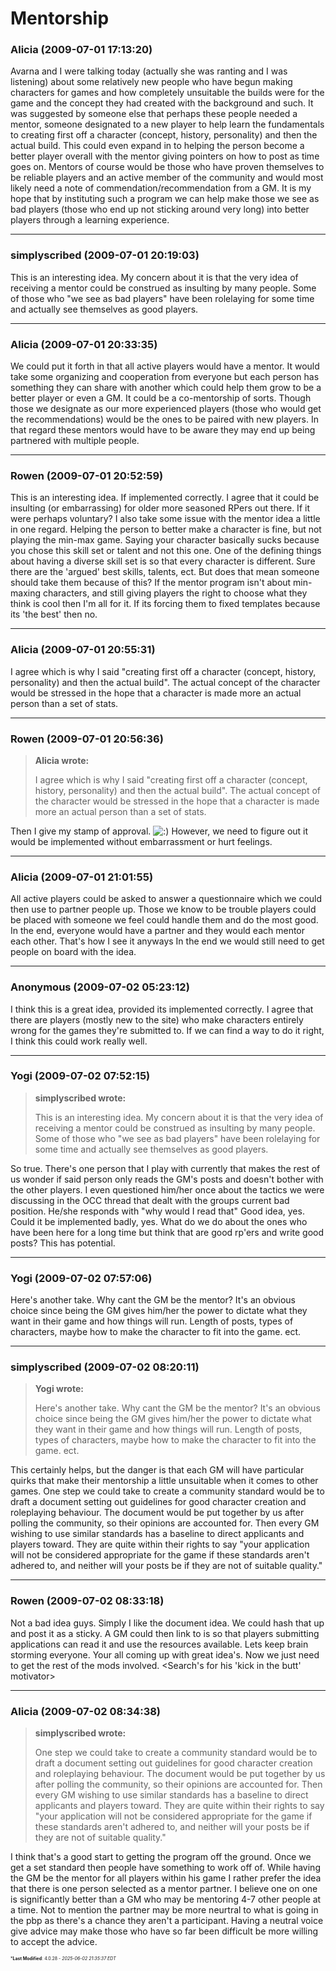 # Mentorship

### **Alicia** (2009-07-01 17:13:20)

Avarna and I were talking today (actually she was ranting and I was listening) about some relatively new people who have begun making characters for games and how completely unsuitable the builds were for the game and the concept they had created with the background and such.
It was suggested by someone else that perhaps these people needed a mentor, someone designated to a new player to help learn the fundamentals to creating first off a character (concept, history, personality) and then the actual build. This could even expand in to helping the person become a better player overall with the mentor giving pointers on how to post as time goes on.
Mentors of course would be those who have proven themselves to be reliable players and an active member of the community and would most likely need a note of commendation/recommendation from a GM.
It is my hope that by instituting such a program we can help make those we see as bad players (those who end up not sticking around very long) into better players through a learning experience.

---

### **simplyscribed** (2009-07-01 20:19:03)

This is an interesting idea.
My concern about it is that the very idea of receiving a mentor could be construed as insulting by many people. Some of those who "we see as bad players" have been rolelaying for some time and actually see themselves as good players.

---

### **Alicia** (2009-07-01 20:33:35)

We could put it forth in that all active players would have a mentor. It would take some organizing and cooperation from everyone but each person has something they can share with another which could help them grow to be a better player or even a GM.
It could be a co-mentorship of sorts.
Though those we designate as our more experienced players (those who would get the recommendations) would be the ones to be paired with new players. In that regard these mentors would have to be aware they may end up being partnered with multiple people.

---

### **Rowen** (2009-07-01 20:52:59)

This is an interesting idea. If implemented correctly. I agree that it could be insulting (or embarrassing) for older more seasoned RPers out there. If it were perhaps voluntary?
I also take some issue with the mentor idea a little in one regard. Helping the person to better make a character is fine, but not playing the min-max game. Saying your character basically sucks because you chose this skill set or talent and not this one. One of the defining things about having a diverse skill set is so that every character is different. Sure there are the 'argued' best skills, talents, ect. But does that mean someone should take them because of this?
If the mentor program isn't about min-maxing characters, and still giving players the right to choose what they think is cool then I'm all for it. If its forcing them to fixed templates because its 'the best' then no.

---

### **Alicia** (2009-07-01 20:55:31)

I agree which is why I said "creating first off a character (concept, history, personality) and then the actual build". The actual concept of the character would be stressed in the hope that a character is made more an actual person than a set of stats.

---

### **Rowen** (2009-07-01 20:56:36)

> **Alicia wrote:**
>
> I agree which is why I said &quot;creating first off a character (concept, history, personality) and then the actual build&quot;. The actual concept of the character would be stressed in the hope that a character is made more an actual person than a set of stats.

Then I give my stamp of approval. <!-- s:) -->![:)](https://i.ibb.co/8LPNcWCM/icon-e-smile.gif)<!-- s:) -->
However, we need to figure out it would be implemented without embarrassment or hurt feelings.

---

### **Alicia** (2009-07-01 21:01:55)

All active players could be asked to answer a questionnaire which we could then use to partner people up. Those we know to be trouble players could be placed with someone we feel could handle them and do the most good.
In the end, everyone would have a partner and they would each mentor each other.
That's how I see it anyways
In the end we would still need to get people on board with the idea.

---

### **Anonymous** (2009-07-02 05:23:12)

I think this is a great idea, provided its implemented correctly. I agree that there are players (mostly new to the site) who make characters entirely wrong for the games they're submitted to. If we can find a way to do it right, I think this could work really well.

---

### **Yogi** (2009-07-02 07:52:15)

> **simplyscribed wrote:**
>
> This is an interesting idea.
> My concern about it is that the very idea of receiving a mentor could be construed as insulting by many people. Some of those who &quot;we see as bad players&quot; have been rolelaying for some time and actually see themselves as good players.

So true. There's one person that I play with currently that makes the rest of us wonder if said person only reads the GM's posts and doesn't bother with the other players. I even questioned him/her once about the tactics we were discussing in the OCC thread that dealt with the groups current bad position. He/she responds with "why would I read that"
Good idea, yes. Could it be implemented badly, yes. What do we do about the ones who have been here for a long time but think that are good rp'ers and write good posts?
This has potential.

---

### **Yogi** (2009-07-02 07:57:06)

Here's another take. Why cant the GM be the mentor? It's an obvious choice since being the GM gives him/her the power to dictate what they want in their game and how things will run. Length of posts, types of characters, maybe how to make the character to fit into the game. ect.

---

### **simplyscribed** (2009-07-02 08:20:11)

> **Yogi wrote:**
>
> Here&#39;s another take. Why cant the GM be the mentor? It&#39;s an obvious choice since being the GM gives him/her the power to dictate what they want in their game and how things will run. Length of posts, types of characters, maybe how to make the character to fit into the game. ect.

This certainly helps, but the danger is that each GM will have particular quirks that make their mentorship a little unsuitable when it comes to other games.
One step we could take to create a community standard would be to draft a document setting out guidelines for good character creation and roleplaying behaviour. The document would be put together by us after polling the community, so their opinions are accounted for.
Then every GM wishing to use similar standards has a baseline to direct applicants and players toward. They are quite within their rights to say "your application will not be considered appropriate for the game if these standards aren't adhered to, and neither will your posts be if they are not of suitable quality."

---

### **Rowen** (2009-07-02 08:33:18)

Not a bad idea guys. Simply I like the document idea. We could hash that up and post it as a sticky. A GM could then link to is so that players submitting applications can read it and use the resources available. Lets keep brain storming everyone. Your all coming up with great idea's.
Now we just need to get the rest of the mods involved. <Search's for his 'kick in the butt' motivator>

---

### **Alicia** (2009-07-02 08:34:38)

> **simplyscribed wrote:**
>
> One step we could take to create a community standard would be to draft a document setting out guidelines for good character creation and roleplaying behaviour. The document would be put together by us after polling the community, so their opinions are accounted for.
> Then every GM wishing to use similar standards has a baseline to direct applicants and players toward. They are quite within their rights to say &quot;your application will not be considered appropriate for the game if these standards aren&#39;t adhered to, and neither will your posts be if they are not of suitable quality.&quot;

I think that's a good start to getting the program off the ground. Once we get a set standard then people have something to work off of.
While having the GM be the mentor for all players within his game I rather prefer the idea that there is one person selected as a mentor partner. I believe one on one is significantly better than a GM who may be mentoring 4-7 other people at a time. Not to mention the partner may be more neurtral to what is going in the pbp as there's a chance they aren't a participant. Having a neutral voice give advice may make those who have so far been difficult be more willing to accept the advice.



<span style="font-size: 0.5em;">***Last Modified**: 4.0.28 - *2025-06-02 21:35:37 EDT*</span>